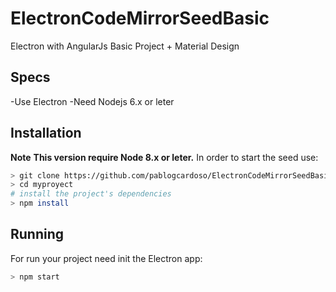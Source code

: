 # ElectronCodeMirrorSeedBasic
Electron with AngularJs Basic Project + Material Design

## Specs
-Use Electron
-Need Nodejs 6.x or leter

## Installation
**Note**
**This version require Node 8.x or leter.**
In order to start the seed use: 
```bash
> git clone https://github.com/pablogcardoso/ElectronCodeMirrorSeedBasic.git myproyect
> cd myproyect
# install the project's dependencies
> npm install

```

## Running
For run your project need init the Electron app:
```bash
> npm start

```




